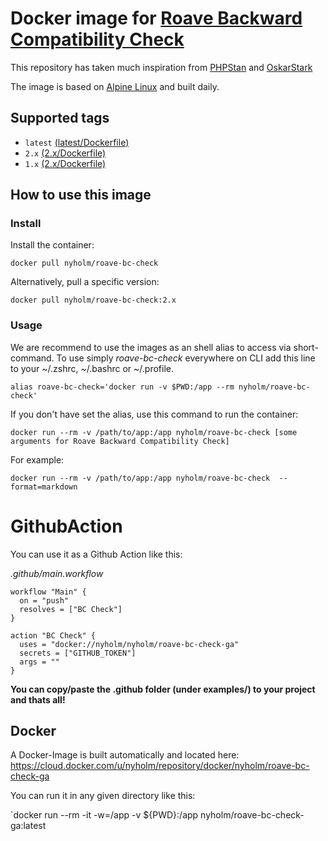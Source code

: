 # Docker image for [Roave Backward Compatibility Check](https://github.com/Roave/BackwardCompatibilityCheck)

This repository has taken much inspiration from [PHPStan](https://github.com/phpstan/docker-image) and 
[OskarStark](https://github.com/OskarStark/phpstan-ga)

The image is based on [Alpine Linux](https://alpinelinux.org/) and built daily.

## Supported tags

- `latest` [(latest/Dockerfile)](latest/Dockerfile)
- `2.x` [(2.x/Dockerfile)](2.x/Dockerfile)
- `1.x` [(2.x/Dockerfile)](1.x/Dockerfile)

## How to use this image

### Install

Install the container:

```
docker pull nyholm/roave-bc-check
```

Alternatively, pull a specific version:

```
docker pull nyholm/roave-bc-check:2.x
```

### Usage

We are recommend to use the images as an shell alias to access via short-command.
To use simply *roave-bc-check* everywhere on CLI add this line to your ~/.zshrc, ~/.bashrc or ~/.profile.

```
alias roave-bc-check='docker run -v $PWD:/app --rm nyholm/roave-bc-check'
```

If you don't have set the alias, use this command to run the container:

```
docker run --rm -v /path/to/app:/app nyholm/roave-bc-check [some arguments for Roave Backward Compatibility Check]
```

For example:

```
docker run --rm -v /path/to/app:/app nyholm/roave-bc-check  --format=markdown
```

# GithubAction

You can use it as a Github Action like this:

_.github/main.workflow_
```
workflow "Main" {
  on = "push"
  resolves = ["BC Check"]
}

action "BC Check" {
  uses = "docker://nyholm/nyholm/roave-bc-check-ga"
  secrets = ["GITHUB_TOKEN"]
  args = ""
}
```


**You can copy/paste the .github folder (under examples/) to your project and thats all!**

## Docker

A Docker-Image is built automatically and located here:
https://cloud.docker.com/u/nyholm/repository/docker/nyholm/roave-bc-check-ga

You can run it in any given directory like this:

`docker run --rm -it -w=/app -v ${PWD}:/app nyholm/roave-bc-check-ga:latest


